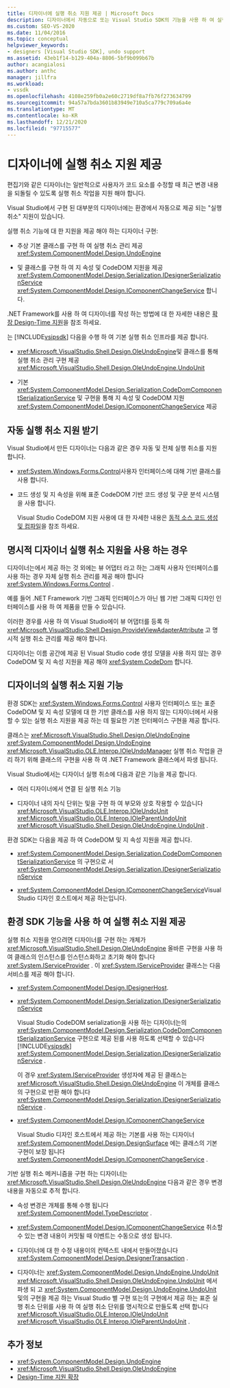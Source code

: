 ```yaml
---
title: 디자이너에 실행 취소 지원 제공 | Microsoft Docs
description: 디자이너에서 자동으로 또는 Visual Studio SDK의 기능을 사용 하 여 실행 취소 지원을 제공 하는 방법에 대해 알아봅니다.
ms.custom: SEO-VS-2020
ms.date: 11/04/2016
ms.topic: conceptual
helpviewer_keywords:
- designers [Visual Studio SDK], undo support
ms.assetid: 43eb1f14-b129-404a-8806-5bf9b099b67b
author: acangialosi
ms.author: anthc
manager: jillfra
ms.workload:
- vssdk
ms.openlocfilehash: 4108e259fb0a2e60c2719df8a7fb76f273634799
ms.sourcegitcommit: 94a57a7bda3601b83949e710a5ca779c709a6a4e
ms.translationtype: MT
ms.contentlocale: ko-KR
ms.lasthandoff: 12/21/2020
ms.locfileid: "97715577"
---
```

# <a name="supply-undo-support-to-designers"></a>디자이너에 실행 취소 지원 제공

편집기와 같은 디자이너는 일반적으로 사용자가 코드 요소를 수정할 때 최근 변경 내용을 되돌릴 수 있도록 실행 취소 작업을 지원 해야 합니다.

Visual Studio에서 구현 된 대부분의 디자이너에는 환경에서 자동으로 제공 되는 "실행 취소" 지원이 있습니다.

실행 취소 기능에 대 한 지원을 제공 해야 하는 디자이너 구현:

- 추상 기본 클래스를 구현 하 여 실행 취소 관리 제공 <xref:System.ComponentModel.Design.UndoEngine>

- 및 클래스를 구현 하 여 지 속성 및 CodeDOM 지원을 제공 <xref:System.ComponentModel.Design.Serialization.IDesignerSerializationService>  <xref:System.ComponentModel.Design.IComponentChangeService> 합니다.

.NET Framework를 사용 하 여 디자이너를 작성 하는 방법에 대 한 자세한 내용은 [확장 Design-Time 지원](/previous-versions/37899azc(v=vs.140))을 참조 하세요.

는 [!INCLUDE[vsipsdk](../extensibility/includes/vsipsdk_md.md)] 다음을 수행 하 여 기본 실행 취소 인프라를 제공 합니다.

- <xref:Microsoft.VisualStudio.Shell.Design.OleUndoEngine>및 클래스를 통해 실행 취소 관리 구현 제공 <xref:Microsoft.VisualStudio.Shell.Design.OleUndoEngine.UndoUnit>

- 기본 <xref:System.ComponentModel.Design.Serialization.CodeDomComponentSerializationService> 및 구현을 통해 지 속성 및 CodeDOM 지원 <xref:System.ComponentModel.Design.IComponentChangeService> 제공

## <a name="obtain-undo-support-automatically"></a>자동 실행 취소 지원 받기

Visual Studio에서 만든 디자이너는 다음과 같은 경우 자동 및 전체 실행 취소를 지원 합니다.

- <xref:System.Windows.Forms.Control>사용자 인터페이스에 대해 기반 클래스를 사용 합니다.

- 코드 생성 및 지 속성을 위해 표준 CodeDOM 기반 코드 생성 및 구문 분석 시스템을 사용 합니다.

   Visual Studio CodeDOM 지원 사용에 대 한 자세한 내용은 [동적 소스 코드 생성 및 컴파일](/dotnet/framework/reflection-and-codedom/dynamic-source-code-generation-and-compilation)을 참조 하세요.

## <a name="when-to-use-explicit-designer-undo-support"></a>명시적 디자이너 실행 취소 지원을 사용 하는 경우
 디자이너는에서 제공 하는 것 외에는 뷰 어댑터 라고 하는 그래픽 사용자 인터페이스를 사용 하는 경우 자체 실행 취소 관리를 제공 해야 합니다 <xref:System.Windows.Forms.Control> .

 예를 들어 .NET Framework 기반 그래픽 인터페이스가 아닌 웹 기반 그래픽 디자인 인터페이스를 사용 하 여 제품을 만들 수 있습니다.

 이러한 경우를 사용 하 여 Visual Studio에이 뷰 어댑터를 등록 하 <xref:Microsoft.VisualStudio.Shell.Design.ProvideViewAdapterAttribute> 고 명시적 실행 취소 관리를 제공 해야 합니다.

 디자이너는 이름 공간에 제공 된 Visual Studio code 생성 모델을 사용 하지 않는 경우 CodeDOM 및 지 속성 지원을 제공 해야 <xref:System.CodeDom> 합니다.

## <a name="undo-support-features-of-the-designer"></a>디자이너의 실행 취소 지원 기능
 환경 SDK는 <xref:System.Windows.Forms.Control> 사용자 인터페이스 또는 표준 CodeDOM 및 지 속성 모델에 대 한 기반 클래스를 사용 하지 않는 디자이너에서 사용할 수 있는 실행 취소 지원을 제공 하는 데 필요한 기본 인터페이스 구현을 제공 합니다.

 클래스는 <xref:Microsoft.VisualStudio.Shell.Design.OleUndoEngine> <xref:System.ComponentModel.Design.UndoEngine> <xref:Microsoft.VisualStudio.OLE.Interop.IOleUndoManager> 실행 취소 작업을 관리 하기 위해 클래스의 구현을 사용 하 여 .NET Framework 클래스에서 파생 됩니다.

 Visual Studio에서는 디자이너 실행 취소에 다음과 같은 기능을 제공 합니다.

- 여러 디자이너에서 연결 된 실행 취소 기능

- 디자이너 내의 자식 단위는 및을 구현 하 여 부모와 상호 작용할 수 있습니다 <xref:Microsoft.VisualStudio.OLE.Interop.IOleUndoUnit> <xref:Microsoft.VisualStudio.OLE.Interop.IOleParentUndoUnit> <xref:Microsoft.VisualStudio.Shell.Design.OleUndoEngine.UndoUnit> .

환경 SDK는 다음을 제공 하 여 CodeDOM 및 지 속성 지원을 제공 합니다.

- <xref:System.ComponentModel.Design.Serialization.CodeDomComponentSerializationService> 의 구현으로 서 <xref:System.ComponentModel.Design.Serialization.IDesignerSerializationService>

- <xref:System.ComponentModel.Design.IComponentChangeService>Visual Studio 디자인 호스트에서 제공 하는입니다.

## <a name="use-the-environment-sdk-features-to-supply-undo-support"></a>환경 SDK 기능을 사용 하 여 실행 취소 지원 제공

실행 취소 지원을 얻으려면 디자이너를 구현 하는 개체가 <xref:Microsoft.VisualStudio.Shell.Design.OleUndoEngine> 올바른 구현을 사용 하 여 클래스의 인스턴스를 인스턴스화하고 초기화 해야 합니다 <xref:System.IServiceProvider> . 이 <xref:System.IServiceProvider> 클래스는 다음 서비스를 제공 해야 합니다.

- <xref:System.ComponentModel.Design.IDesignerHost>.

- <xref:System.ComponentModel.Design.Serialization.IDesignerSerializationService>

   Visual Studio CodeDOM serialization을 사용 하는 디자이너는의 <xref:System.ComponentModel.Design.Serialization.CodeDomComponentSerializationService> 구현으로 제공 된를 사용 하도록 선택할 수 있습니다 [!INCLUDE[vsipsdk](../extensibility/includes/vsipsdk_md.md)] <xref:System.ComponentModel.Design.Serialization.IDesignerSerializationService> .

   이 경우 <xref:System.IServiceProvider> 생성자에 제공 된 클래스는 <xref:Microsoft.VisualStudio.Shell.Design.OleUndoEngine> 이 개체를 클래스의 구현으로 반환 해야 합니다 <xref:System.ComponentModel.Design.Serialization.IDesignerSerializationService> .

- <xref:System.ComponentModel.Design.IComponentChangeService>

   Visual Studio 디자인 호스트에서 제공 하는 기본를 사용 하는 디자이너 <xref:System.ComponentModel.Design.DesignSurface> 에는 클래스의 기본 구현이 보장 됩니다 <xref:System.ComponentModel.Design.IComponentChangeService> .

기반 실행 취소 메커니즘을 구현 하는 디자이너는 <xref:Microsoft.VisualStudio.Shell.Design.OleUndoEngine> 다음과 같은 경우 변경 내용을 자동으로 추적 합니다.

- 속성 변경은 개체를 통해 수행 됩니다 <xref:System.ComponentModel.TypeDescriptor> .

- <xref:System.ComponentModel.Design.IComponentChangeService> 취소할 수 있는 변경 내용이 커밋될 때 이벤트는 수동으로 생성 됩니다.

- 디자이너에 대 한 수정 내용이의 컨텍스트 내에서 만들어졌습니다 <xref:System.ComponentModel.Design.DesignerTransaction> .

- 디자이너는 <xref:System.ComponentModel.Design.UndoEngine.UndoUnit> <xref:Microsoft.VisualStudio.Shell.Design.OleUndoEngine.UndoUnit> 에서 파생 되 고 <xref:System.ComponentModel.Design.UndoEngine.UndoUnit> 및의 구현을 제공 하는 Visual Studio 별 구현 또는의 구현에서 제공 하는 표준 실행 취소 단위를 사용 하 여 실행 취소 단위를 명시적으로 만들도록 선택 합니다 <xref:Microsoft.VisualStudio.OLE.Interop.IOleUndoUnit> <xref:Microsoft.VisualStudio.OLE.Interop.IOleParentUndoUnit> .

## <a name="see-also"></a>추가 정보

- <xref:System.ComponentModel.Design.UndoEngine>
- <xref:Microsoft.VisualStudio.Shell.Design.OleUndoEngine>
- [Design-Time 지원 확장](/previous-versions/37899azc(v=vs.140))
